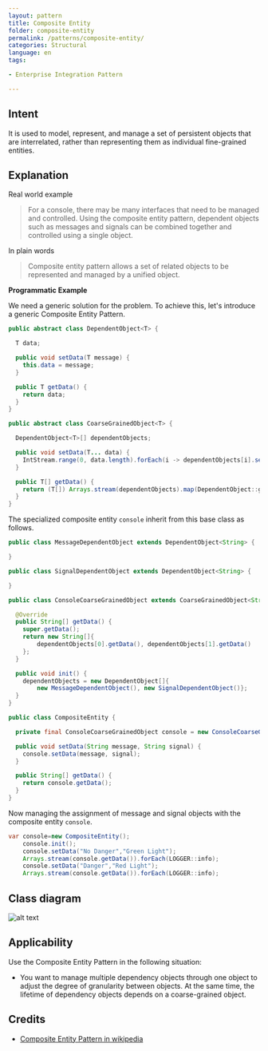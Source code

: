 ```yaml
---
layout: pattern
title: Composite Entity
folder: composite-entity
permalink: /patterns/composite-entity/
categories: Structural
language: en
tags:

- Enterprise Integration Pattern

---
```


## Intent

It is used to model, represent, and manage a set of persistent objects that are interrelated, rather
than representing them as individual fine-grained entities.

## Explanation

Real world example

> For a console, there may be many interfaces that need to be managed and controlled. Using the
> composite entity pattern, dependent objects such as messages and signals can be combined together
> and controlled using a single object.

In plain words

> Composite entity pattern allows a set of related objects to be represented and managed by a
> unified object.

**Programmatic Example**

We need a generic solution for the problem. To achieve this, let's introduce a generic
Composite Entity Pattern.

```java
public abstract class DependentObject<T> {

  T data;

  public void setData(T message) {
    this.data = message;
  }

  public T getData() {
    return data;
  }
}

public abstract class CoarseGrainedObject<T> {

  DependentObject<T>[] dependentObjects;

  public void setData(T... data) {
    IntStream.range(0, data.length).forEach(i -> dependentObjects[i].setData(data[i]));
  }

  public T[] getData() {
    return (T[]) Arrays.stream(dependentObjects).map(DependentObject::getData).toArray();
  }
}

```

The specialized composite entity `console` inherit from this base class as follows.

```java
public class MessageDependentObject extends DependentObject<String> {

}

public class SignalDependentObject extends DependentObject<String> {

}

public class ConsoleCoarseGrainedObject extends CoarseGrainedObject<String> {

  @Override
  public String[] getData() {
    super.getData();
    return new String[]{
        dependentObjects[0].getData(), dependentObjects[1].getData()
    };
  }

  public void init() {
    dependentObjects = new DependentObject[]{
        new MessageDependentObject(), new SignalDependentObject()};
  }
}

public class CompositeEntity {

  private final ConsoleCoarseGrainedObject console = new ConsoleCoarseGrainedObject();

  public void setData(String message, String signal) {
    console.setData(message, signal);
  }

  public String[] getData() {
    return console.getData();
  }
}
```

Now managing the assignment of message and signal objects with the composite entity `console`.

```java
var console=new CompositeEntity();
    console.init();
    console.setData("No Danger","Green Light");
    Arrays.stream(console.getData()).forEach(LOGGER::info);
    console.setData("Danger","Red Light");
    Arrays.stream(console.getData()).forEach(LOGGER::info);
```

## Class diagram

![alt text](/etc/composite_entity.urm.png "Composite Entity Pattern")

## Applicability

Use the Composite Entity Pattern in the following situation:

* You want to manage multiple dependency objects through one object to adjust the degree of
  granularity between objects. At the same time, the lifetime of dependency objects depends on a
  coarse-grained object.

## Credits

* [Composite Entity Pattern in wikipedia](https://en.wikipedia.org/wiki/Composite_entity_pattern)
